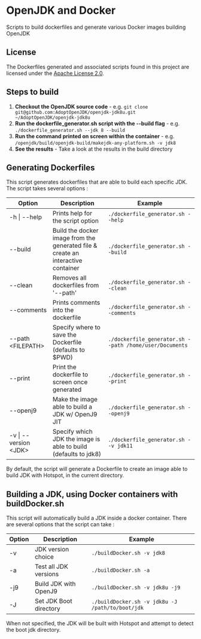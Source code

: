 # OpenJDK and Docker

Scripts to build dockerfiles and generate various Docker images building OpenJDK

## License

The Dockerfiles generated and associated scripts found in this project are licensed under
the [Apache License 2.0](https://www.apache.org/licenses/LICENSE-2.0.html).

## Steps to build

1. **Checkout the OpenJDK source code** - e.g. `git clone git@github.com:AdoptOpenJDK/openjdk-jdk8u.git ~/AdoptOpenJDK/openjdk-jdk8u`
1. **Run the dockerfile_generator.sh script with the --build flag** - e.g. `./dockerfile_generator.sh --jdk 8 --build`
1. **Run the command printed on screen within the container** - e.g. `/openjdk/build/openjdk-build/makejdk-any-platform.sh -v jdk8`
1. **See the results** - Take a look at the results in the build directory

## Generating Dockerfiles

This script generates dockerfiles that are able to build each specific JDK.
The script takes several options :

| Option                  | Description                                                                      | Example                                                 |
|-------------------------|----------------------------------------------------------------------------------|---------------------------------------------------------|
| -h \| --help            | Prints help for the script option                                                | `./dockerfile_generator.sh --help`                      |
| --build                 | Build the docker image from the generated file & create an interactive container | `./dockerfile_generator.sh --build`                     |
| --clean                 | Removes all dockerfiles from '--path'                                            | `./dockerfile_generator.sh --clean`                     |
| --comments              | Prints comments into the dockerfile                                              | `./dockerfile_generator.sh --comments`                  |
| --path \<FILEPATH\>     | Specify where to save the Dockerfile (defaults to $PWD)                          | `./dockerfile_generator.sh --path /home/user/Documents` |
| --print                 | Print the dockerfile to screen once generated                                    | `./dockerfile_generator.sh --print`                     |
| --openj9                | Make the image able to build a JDK w/ OpenJ9 JIT                                 | `./dockerfile_generator.sh --openj9`                    |
| -v \| --version \<JDK\> | Specify which JDK the image is able to build (defaults to jdk8)                  | `./dockerfile_generator.sh --v jdk11`                   |

By default, the script will generate a Dockerfile to create an image able to build JDK with Hotspot, in the current directory.

## Building a JDK, using Docker containers with buildDocker.sh

This script will automatically build a JDK inside a docker container.
There are several options that the script can take :

| Option | Description            | Example                                          |
|--------|------------------------|--------------------------------------------------|
| -v     | JDK version choice     | `./buildDocker.sh -v jdk8`                       |
| -a     | Test all JDK versions  | `./buildDocker.sh -a`                            |
| -j9    | Build JDK with OpenJ9  | `./buildDocker.sh -v jdk8u -j9`                  |
| -J     | Set JDK Boot directory | `./buildDocker.sh -v jdk8u -J /path/to/boot/jdk` |

When not specified, the JDK will be built with Hotspot and attempt to detect the boot jdk directory.

